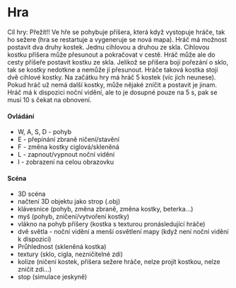 # Hra

Cíl hry: Přežít!! Ve hře se pohybuje příšera, která když vystopuje hráče, tak ho sežere (hra se restartuje a vygeneruje se nová mapa). Hráč má možnost postavit dva druhy kostek.  Jednu cihlovou a druhou ze skla. Cihlovou kostku příšera může přesunout a pokračovat v cestě. Hráč může ale do cesty příšeře postavit kostku ze skla. Jelikož se příšera bojí pořezání o sklo, tak se kostky nedotkne a nemůže jí přesunout. Hráče taková kostka stojí dvě cihlové kostky.
Na začátku hry má hráč 5 kostek (víc jich neunese).  Pokud hráč už nemá další kostky, může nějaké zníčit a postavit je jinam. Hráč má k dispozici noční vidění, ale to je dosupné pouze na 5 s, pak se musí 10 s čekat na obnovení.

#### Ovládání
- W, A, S, D - pohyb
- E - přepínání zbraně ničení/stavění
- F - změna kostky ciglová/skleněná
- L - zapnout/vypnout noční vidění 
- I - zobrazení na celou obrazovku


#### Scéna 
- 3D scéna 
- načtení 3D objektu jako strop (.obj)
- klávesnice (pohyb, změna zbraně, změna kostky, beterka...)
- myš (pohyb, zničení/vytvoření kostky)
- vlákno na pohyb příšery (kostka s texturou pronásledující hráče)
- dvě světla - noční vidění a menší osvětlení mapy (když není noční vidění k dispozici)
- Průhlednost (skleněná kostka)
- textury (sklo, cigla, nezničitelné zdi)
- kolize (ničení kostek, příšera sežere hráče, nelze projít kostkou, nelze zničit zdi...)
- stop (simulace jeskyně)

